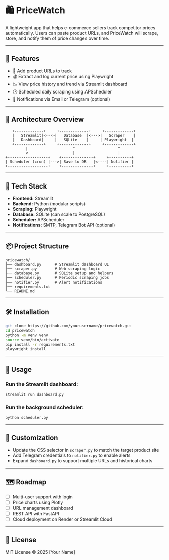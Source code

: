 # 🛍️ PriceWatch

A lightweight app that helps e-commerce sellers track competitor prices automatically. Users can paste product URLs, and PriceWatch will scrape, store, and notify them of price changes over time.

---

## 🚀 Features
- 🔗 Add product URLs to track
- 💰 Extract and log current price using Playwright
- 📉 View price history and trend via Streamlit dashboard
- 🕒 Scheduled daily scraping using APScheduler
- 🔔 Notifications via Email or Telegram (optional)

---

## 🧱 Architecture Overview
```
   +-------------+     +-------------+     +-------------+
   |   Streamlit|<--->|   Database  |<--->|   Scraper    |
   |   Dashboard|     |   SQLite    |     | Playwright  |
   +-------------+     +-------------+     +-------------+
         |                    ^                   ^
         v                    |                   |
+------------------+    +--------------+     +----------+
| Scheduler (cron) |--->| Save to DB   |<----| Notifier |
+------------------+    +--------------+     +----------+
```

---

## 🧰 Tech Stack
- **Frontend:** Streamlit
- **Backend:** Python (modular scripts)
- **Scraping:** Playwright
- **Database:** SQLite (can scale to PostgreSQL)
- **Scheduler:** APScheduler
- **Notifications:** SMTP, Telegram Bot API (optional)

---

## 📦 Project Structure
```
pricewatch/
├── dashboard.py      # Streamlit dashboard UI
├── scraper.py        # Web scraping logic
├── database.py       # SQLite setup and helpers
├── scheduler.py      # Periodic scraping jobs
├── notifier.py       # Alert notifications
├── requirements.txt
└── README.md
```

---

## 🛠️ Installation
```bash
git clone https://github.com/yourusername/pricewatch.git
cd pricewatch
python -m venv venv
source venv/bin/activate
pip install -r requirements.txt
playwright install
```

---

## 🧪 Usage
### Run the Streamlit dashboard:
```bash
streamlit run dashboard.py
```

### Run the background scheduler:
```bash
python scheduler.py
```

---

## 🧠 Customization
- Update the CSS selector in `scraper.py` to match the target product site
- Add Telegram credentials to `notifier.py` to enable alerts
- Expand `dashboard.py` to support multiple URLs and historical charts

---

## 🗺️ Roadmap
- [ ] Multi-user support with login
- [ ] Price charts using Plotly
- [ ] URL management dashboard
- [ ] REST API with FastAPI
- [ ] Cloud deployment on Render or Streamlit Cloud

---

## 📄 License
MIT License © 2025 [Your Name]
